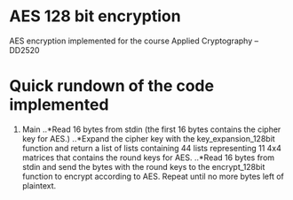 # AES 128 bit encryption 
AES encryption implemented for the course Applied Cryptography – DD2520

# Quick rundown of the code implemented
1. Main
..*Read 16 bytes from stdin (the first 16 bytes contains the cipher key for AES.)
..*Expand the cipher key with the key_expansion_128bit function and return a list of lists containing 44 lists representing 11 4x4 matrices that contains the round keys for AES.
..*Read 16 bytes from stdin and send the bytes with the round keys to the encrypt_128bit function to encrypt according to AES. Repeat until no more bytes left of plaintext.
